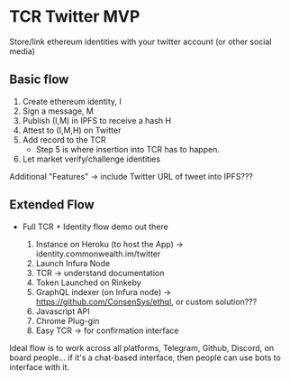# TCR Twitter MVP
Store/link ethereum identities with your twitter account (or other social media)

## Basic flow
1) Create ethereum identity, I
2) Sign a message, M
3) Publish (I,M) in IPFS to receive a hash H
4) Attest to (I,M,H) on Twitter
5) Add record to the TCR
      * Step 5 is where insertion into TCR has to happen.
6) Let market verify/challenge identities

Additional "Features" -> include Twitter URL of tweet into IPFS???

## Extended Flow
* Full TCR + Identity flow demo out there

    1. Instance on Heroku (to host the App) -> identity.commonwealth.im/twitter
    2. Launch Infura Node
    3. TCR -> understand documentation
    4. Token Launched on Rinkeby
    5. GraphQL indexer (on Infura node) -> https://github.com/ConsenSys/ethql, or custom solution???
    6. Javascript API
    7. Chrome Plug-gin
    8. Easy TCR -> for confirmation interface

Ideal flow is to work across all platforms, Telegram, Github, Discord, on board people... if it's a chat-based interface, then people can use bots to interface with it.
